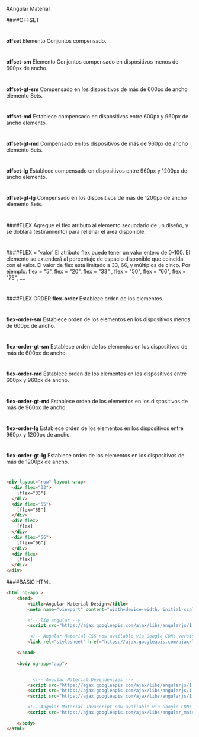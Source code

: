#Angular Material

####OFFSET
#
**offset**	Elemento Conjuntos compensado.
#
**offset-sm**	Elemento Conjuntos compensado en dispositivos menos de 600px de ancho.
#
**offset-gt-sm**	Compensado en los dispositivos de más de 600px de ancho elemento Sets.
#
**offset-md**	Establece compensado en dispositivos entre 600px y 960px de ancho elemento.
#
**offset-gt-md**	Compensado en los dispositivos de más de 960px de ancho elemento Sets.
#
**offset-lg**	Establece compensado en dispositivos entre 960px y 1200px de ancho elemento.
#
**offset-gt-lg**	Compensado en los dispositivos de más de 1200px de ancho elemento Sets.

#
#
####FLEX
Agregue el flex atributo al elemento secundario de un diseño, y se doblará (estiramiento) para rellenar el área disponible.
#

####FLEX = 'valor'
El atributo flex puede tener un valor entero de 0-100. El elemento se extenderá al porcentaje de espacio disponible que coincida con el valor. El valor de flex está limitado a 33, 66, y múltiplos de cinco. Por ejemplo: flex = "5", flex = "20", flex = "33" , flex = "50", flex = "66", flex = "75", .... 
#

####FLEX ORDER
**flex-order**	Establece orden de los elementos.
#
**flex-order-sm**	Establece orden de los elementos en los dispositivos menos de 600px de ancho.
#
**flex-order-gt-sm**	Establece orden de los elementos en los dispositivos de más de 600px de ancho.
#
**flex-order-md**	Establece orden de los elementos en los dispositivos entre 600px y 960px de ancho.
#
**flex-order-gt-md**	Establece orden de los elementos en los dispositivos de más de 960px de ancho.
#
**flex-order-lg**	Establece orden de los elementos en los dispositivos entre 960px y 1200px de ancho.
#
**flex-order-gt-lg**	Establece orden de los elementos en los dispositivos de más de 1200px de ancho.

#
#
#
```html
<div layout="row" layout-wrap>
  <div flex="33">
    [flex="33"]
  </div>
  <div flex="55">
    [flex="55"]
  </div>
  <div flex>
    [flex]
  </div>
  <div flex="66">
    [flex="66"]
  </div>
  <div flex>
    [flex]
  </div>
</div>
```
####BASIC HTML
```html
<html ng-app >
	<head>
	    <title>Angular Material Design</title>
	    <meta name="viewport" content="width=device-width, initial-scale=1, maximum-scale=1, user-scalable=no">

	    <!-- lib angular -->
	    <script src="https://ajax.googleapis.com/ajax/libs/angularjs/1.4.5/angular.min.js"></script>

	     <!-- Angular Material CSS now available via Google CDN; version 0.10 used here -->
    	<link rel="stylesheet" href="https://ajax.googleapis.com/ajax/libs/angular_material/0.10.0/angular-material.min.css">

  	</head>
  	
  	<body ng-app="app">


		  <!-- Angular Material Dependencies -->
	    <script src="https://ajax.googleapis.com/ajax/libs/angularjs/1.3.15/angular.min.js"></script>
	    <script src="https://ajax.googleapis.com/ajax/libs/angularjs/1.3.15/angular-animate.min.js"></script>
	    <script src="https://ajax.googleapis.com/ajax/libs/angularjs/1.3.15/angular-aria.min.js"></script>

	    <!-- Angular Material Javascript now available via Google CDN; version 0.10 used here -->
	    <script src="https://ajax.googleapis.com/ajax/libs/angular_material/0.10.0/angular-material.min.js"></script>

	</body>
</html>
```
